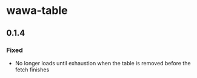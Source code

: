 # wawa-table

## 0.1.4

### Fixed

- No longer loads until exhaustion when the table is removed before the fetch finishes
